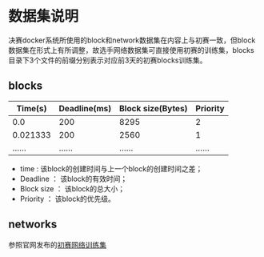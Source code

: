 # 数据集说明

决赛docker系统所使用的block和network数据集在内容上与初赛一致，但block数据集在形式上有所调整，故选手网络数据集可直接使用初赛的训练集，blocks目录下3个文件的前缀分别表示对应前3天的初赛blocks训练集。

## blocks

| Time(s)  | Deadline(ms) | Block size(Bytes) | Priority |
| -------- | ------------ | ----------------- | -------- |
| 0.0      | 200          | 8295              | 2        |
| 0.021333 | 200          | 2560              | 1        |
| ……       | ……           | ……                | ……       |

- time : 该block的创建时间与上一个block的创建时间之差；
- Deadline ： 该block的有效时间；
- Block size ： 该block的总大小；
- Priority ： 该block的优先级。

## networks

参照官网发布的[初赛网络训练集](https://www.aitrans.online/static/dataset/%E9%A2%84%E8%B5%9B%E9%98%B6%E6%AE%B5%E8%AE%AD%E7%BB%83%E9%9B%86.zip)